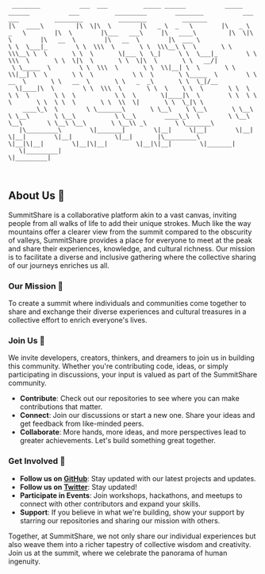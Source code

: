 ```
 ________           ___  ___          _____ ______           _____ ______           ___          _________        ________           ___  ___          ________          ________          _______          
|\   ____\         |\  \|\  \        |\   _ \  _   \        |\   _ \  _   \        |\  \        |\___   ___\     |\   ____\         |\  \|\  \        |\   __  \        |\   __  \        |\  ___ \         
\ \  \___|_        \ \  \\\  \       \ \  \\\__\ \  \       \ \  \\\__\ \  \       \ \  \       \|___ \  \_|     \ \  \___|_        \ \  \\\  \       \ \  \|\  \       \ \  \|\  \       \ \   __/|        
 \ \_____  \        \ \  \\\  \       \ \  \\|__| \  \       \ \  \\|__| \  \       \ \  \           \ \  \       \ \_____  \        \ \   __  \       \ \   __  \       \ \   _  _\       \ \  \_|/__      
  \|____|\  \        \ \  \\\  \       \ \  \    \ \  \       \ \  \    \ \  \       \ \  \           \ \  \       \|____|\  \        \ \  \ \  \       \ \  \ \  \       \ \  \\  \|       \ \  \_|\ \     
    ____\_\  \        \ \_______\       \ \__\    \ \__\       \ \__\    \ \__\       \ \__\           \ \__\        ____\_\  \        \ \__\ \__\       \ \__\ \__\       \ \__\\ _\        \ \_______\    
   |\_________\        \|_______|        \|__|     \|__|        \|__|     \|__|        \|__|            \|__|       |\_________\        \|__|\|__|        \|__|\|__|        \|__|\|__|        \|_______|    
   \|_________|                                                                                                     \|_________|                                                                            
                                                                                                                                                                                                            
                                                    
```
## About Us 🌟

SummitShare is a collaborative platform akin to a vast canvas, inviting people from all walks of life to add their unique strokes. Much like the way mountains offer a clearer view from the summit compared to the obscurity of valleys, SummitShare provides a place for everyone to meet at the peak and share their experiences, knowledge, and cultural richness. Our mission is to facilitate a diverse and inclusive gathering where the collective sharing of our journeys enriches us all.

### Our Mission 🚀

To create a summit where individuals and communities come together to share and exchange their diverse experiences and cultural treasures in a collective effort to enrich everyone's lives.

### Join Us 🤝

We invite developers, creators, thinkers, and dreamers to join us in building this community. Whether you're contributing code, ideas, or simply participating in discussions, your input is valued as part of the SummitShare community.

- **Contribute**: Check out our repositories to see where you can make contributions that matter.
- **Connect**: Join our discussions or start a new one. Share your ideas and get feedback from like-minded peers.
- **Collaborate**: More hands, more ideas, and more perspectives lead to greater achievements. Let's build something great together.

### Get Involved 📢

- **Follow us on [GitHub](https://github.com/SummitShare)**: Stay updated with our latest projects and updates.
- **Follow us on [Twitter](https://twitter.com/summitshare_zm)**: Stay updated!
- **Participate in Events**: Join workshops, hackathons, and meetups to connect with other contributors and expand your skills.
- **Support**: If you believe in what we're building, show your support by starring our repositories and sharing our mission with others.

Together, at SummitShare, we not only share our individual experiences but also weave them into a richer tapestry of collective wisdom and creativity. Join us at the summit, where we celebrate the panorama of human ingenuity.

